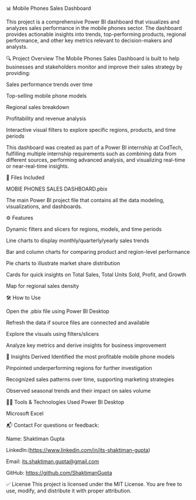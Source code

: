 📊 Mobile Phones Sales Dashboard

This project is a comprehensive Power BI dashboard that visualizes and analyzes sales performance in the mobile phones sector. The dashboard provides actionable insights into trends, top-performing products, regional performance, and other key metrics relevant to decision-makers and analysts.

🔍 Project Overview
The Mobile Phones Sales Dashboard is built to help businesses and stakeholders monitor and improve their sales strategy by providing:

Sales performance trends over time

Top-selling mobile phone models

Regional sales breakdown

Profitability and revenue analysis

Interactive visual filters to explore specific regions, products, and time periods

This dashboard was created as part of a Power BI internship at CodTech, fulfilling multiple internship requirements such as combining data from different sources, performing advanced analysis, and visualizing real-time or near-real-time insights.

📁 Files Included

MOBIE PHONES SALES DASHBOARD.pbix

The main Power BI project file that contains all the data modeling, visualizations, and dashboards.

⚙️ Features

Dynamic filters and slicers for regions, models, and time periods

Line charts to display monthly/quarterly/yearly sales trends

Bar and column charts for comparing product and region-level performance

Pie charts to illustrate market share distribution

Cards for quick insights on Total Sales, Total Units Sold, Profit, and Growth

Map for regional sales density

🛠️ How to Use

Open the .pbix file using Power BI Desktop

Refresh the data if source files are connected and available

Explore the visuals using filters/slicers

Analyze key metrics and derive insights for business improvement

🧠 Insights Derived
Identified the most profitable mobile phone models

Pinpointed underperforming regions for further investigation

Recognized sales patterns over time, supporting marketing strategies

Observed seasonal trends and their impact on sales volume

🧑‍💻 Tools & Technologies Used
Power BI Desktop

Microsoft Excel

📬 Contact
For questions or feedback:

Name: Shaktiman Gupta

LinkedIn:(https://www.linkedin.com/in/its-shaktiman-gupta)

Email: its.shaktiman.gupta@gmail.com

GitHub: https://github.com/ShaktimanGupta

✅ License
This project is licensed under the MIT License. You are free to use, modify, and distribute it with proper attribution.
